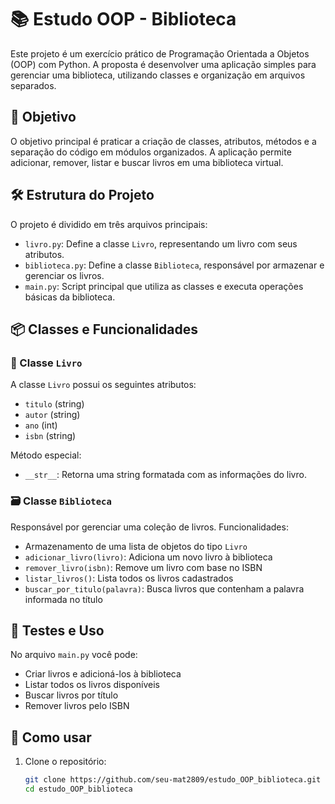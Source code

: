 # 📚 Estudo OOP - Biblioteca

Este projeto é um exercício prático de Programação Orientada a Objetos (OOP) com Python. A proposta é desenvolver uma aplicação simples para gerenciar uma biblioteca, utilizando classes e organização em arquivos separados.

## 🧠 Objetivo

O objetivo principal é praticar a criação de classes, atributos, métodos e a separação do código em módulos organizados. A aplicação permite adicionar, remover, listar e buscar livros em uma biblioteca virtual.

## 🛠️ Estrutura do Projeto

O projeto é dividido em três arquivos principais:

- `livro.py`: Define a classe `Livro`, representando um livro com seus atributos.
- `biblioteca.py`: Define a classe `Biblioteca`, responsável por armazenar e gerenciar os livros.
- `main.py`: Script principal que utiliza as classes e executa operações básicas da biblioteca.

## 📦 Classes e Funcionalidades

### 📘 Classe `Livro`
A classe `Livro` possui os seguintes atributos:

- `titulo` (string)
- `autor` (string)
- `ano` (int)
- `isbn` (string)

Método especial:

- `__str__`: Retorna uma string formatada com as informações do livro.

### 🗃️ Classe `Biblioteca`
Responsável por gerenciar uma coleção de livros. Funcionalidades:

- Armazenamento de uma lista de objetos do tipo `Livro`
- `adicionar_livro(livro)`: Adiciona um novo livro à biblioteca
- `remover_livro(isbn)`: Remove um livro com base no ISBN
- `listar_livros()`: Lista todos os livros cadastrados
- `buscar_por_titulo(palavra)`: Busca livros que contenham a palavra informada no título

## 🧪 Testes e Uso

No arquivo `main.py` você pode:

- Criar livros e adicioná-los à biblioteca
- Listar todos os livros disponíveis
- Buscar livros por título
- Remover livros pelo ISBN

## 📁 Como usar

1. Clone o repositório:
   ```bash
   git clone https://github.com/seu-mat2809/estudo_OOP_biblioteca.git
   cd estudo_OOP_biblioteca